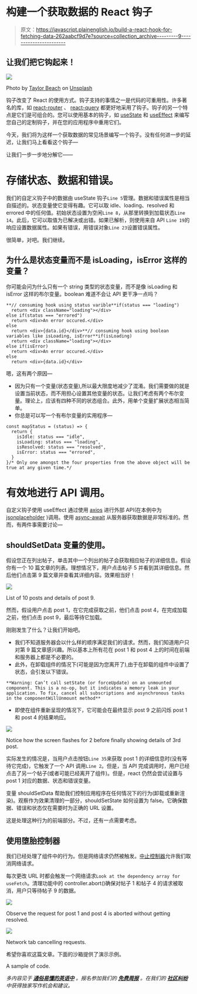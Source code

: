 # 构建一个获取数据的 React 钩子

> 原文：<https://javascript.plainenglish.io/build-a-react-hook-for-fetching-data-262aabcf9d7e?source=collection_archive---------9----------------------->

## 让我们把它钩起来！

![](img/be782f5e82a11677905e35a4feddbfc7.png)

Photo by [Taylor Beach](https://unsplash.com/@taylor65s?utm_source=unsplash&utm_medium=referral&utm_content=creditCopyText) on [Unsplash](https://unsplash.com/s/photos/hook?utm_source=unsplash&utm_medium=referral&utm_content=creditCopyText)

钩子改变了 React 的使用方式。钩子支持的事情之一是代码的可重用性。许多著名的库，如 [react-router](https://reactrouter.com/) 、 [react-query](https://react-query.tanstack.com/) 都更好地采用了钩子。钩子的另一个特点是它们是可组合的。您可以使用基本的钩子，如 [useState](https://reactjs.org/docs/hooks-reference.html#usestate) 和 [useEffect](https://reactjs.org/docs/hooks-reference.html#useeffect) 来编写您自己的定制钩子，并在您的应用程序中重用它们。

今天，我们将为这样一个获取数据的常见场景编写一个钩子。没有任何进一步的延迟，让我们马上看看这个钩子—

让我们一步一步地分解它——

# 存储状态、数据和错误。

我们的自定义钩子中的数据由 useState 钩子`Line 5`管理。数据和错误属性是相当自描述的。状态变量使它变得有趣。它可以取 idle、loading、resolved 和 errored 中的任何值。初始状态设置为空闲`Line 8`，从那里转换到加载状态`Line 14`。此后，它可以取值为已解决或出错。如果已解析，则使用来自 API `Line 19`的响应设置数据属性。如果有错误，用错误对象`Line 23`设置错误属性。

很简单，对吧。我们继续。

## 为什么是状态变量而不是 isLoading，isError 这样的变量？

你可能会问为什么只有一个 string 类型的状态变量，而不是像 isLoading 和 isError 这样的布尔变量。boolean 难道不会让 API 更干净一点吗？

```
**// consuming hook using status varible**if(status === "loading")
  return <div className="loading"></div>
else if(status === "errored")
  return <div>An error occured.</div>
else
  return <div>{data.id}</div>**// consuming hook using boolean variables like isLoading, isError**if(isLoading)
  return <div className="loading"></div>
else if(isError)
  return <div>An error occured.</div>
else
  return <div>{data.id}</div>
```

嗯，这有两个原因—

*   因为只有一个变量(状态变量),所以最大限度地减少了混淆。我们需要做的就是设置当前状态，而不用担心设置其他变量的状态。让我们考虑有两个布尔变量。理论上，应该有四种不同的状态组合。此外，用单个变量扩展状态相当简单。
*   你总是可以写一个有布尔变量的实用程序—

```
const mapStatus = (status) => {
  return {
    isIdle: status === "idle",
    isLoading: status === "loading",
    isResolved: status === "resolved",
    isError: status === "errored",
  }
}/* Only one amongst the four properties from the above object will be true at any given time.*/
```

# 有效地进行 API 调用。

自定义钩子使用 useEffect 通过使用 [axios](https://axios-http.com/) 进行外部 API(在本例中为 [jsonplaceholder](https://jsonplaceholder.typicode.com/) )调用。使用 [async-await](https://developer.mozilla.org/en-US/docs/Web/JavaScript/Reference/Statements/async_function) 从服务器获取数据是非常标准的。然而，有两件事需要讨论—

## shouldSetData 变量的使用。

假设您正在列出帖子，单击其中一个列出的帖子会获取相应帖子的详细信息。假设你有一个 10 篇文章的列表。理想情况下，用户点击帖子 5 并看到其详细信息。然后他们点击第 9 篇文章并查看其详细内容。效果相当好！

![](img/00b5ee548118161eb07c2f8b4de02401.png)

List of 10 posts and details of post 9.

然而，假设用户点击 post 1，在它完成获取之前，他们点击 post 4，在完成加载之前，他们点击 post 9，最后等待它加载。

刚刚发生了什么？让我们开始吧。

*   我们不知道服务器会以什么样的顺序满足我们的请求。然而，我们知道用户只对第 9 篇文章感兴趣。所以基本上所有花在 post 1 和 post 4 上的时间在前端和服务器上都是不必要的。
*   此外，在卸载组件的情况下(可能是因为您离开了),由于在卸载的组件中设置了状态，会引发以下错误。

```
**Warning: Can’t call setState (or forceUpdate) on an unmounted component. This is a no-op, but it indicates a memory leak in your application. To fix, cancel all subscriptions and asynchronous tasks in the componentWillUnmount method**
```

*   即使在组件重新呈现的情况下，它可能会在最终显示 post 9 之前闪烁 post 1 和 post 4 的结果响应。

![](img/0dc70e6b2107eb0b79b58f5c4e98ea7a.png)

Notice how the screen flashes for 2 before finally showing details of 3rd post.

实际发生的情况是，当用户点击按钮`Line 35`来获取 post 1 的详细信息时(没有等待它完成)，它触发了一个 API 调用`Line 2`。但是，当 API 完成调用时，用户已经点击了另一个帖子(或者可能已经离开了组件)。但是，react 仍然会尝试设置与 post 1 对应的数据、状态和错误变量。

变量 shouldSetData 帮助我们控制应用程序在任何情况下的行为(卸载或重新渲染)。观察作为效果清理的一部分，shouldSetState 如何设置为 false。它确保数据、错误和状态仅在需要时为正确的 URL 设置。

这是处理这种行为的前端部分。不过，还有一点需要考虑。

## 使用堕胎控制器

我们已经处理了组件中的行为。但是网络请求仍然被触发。[中止控制器](https://developer.mozilla.org/en-US/docs/Web/API/AbortController)允许我们取消网络请求。

每次更改 URL 时都会触发一个网络请求`Look at the dependency array for useFetch`。清理功能中的 controller.abort()确保对帖子 1 和帖子 4 的请求被取消，用户只等待帖子 9 的数据。

![](img/d6801d3e91c1e1aef1a93f50e9254ab1.png)

Observe the request for post 1 and post 4 is aborted without getting resolved.

![](img/0f63a0f05684a7582a5f56e511844a71.png)

Network tab cancelling requests.

希望你喜欢这篇文章。下面的沙箱提供了演示示例。

A sample of code.

*多内容见于* [***通俗易懂的英语中***](http://plainenglish.io/) *。报名参加我们的* [***免费周报***](http://newsletter.plainenglish.io/) *。在我们的* [***社区纠纷***](https://discord.gg/GtDtUAvyhW) *中获得独家写作机会和建议。*